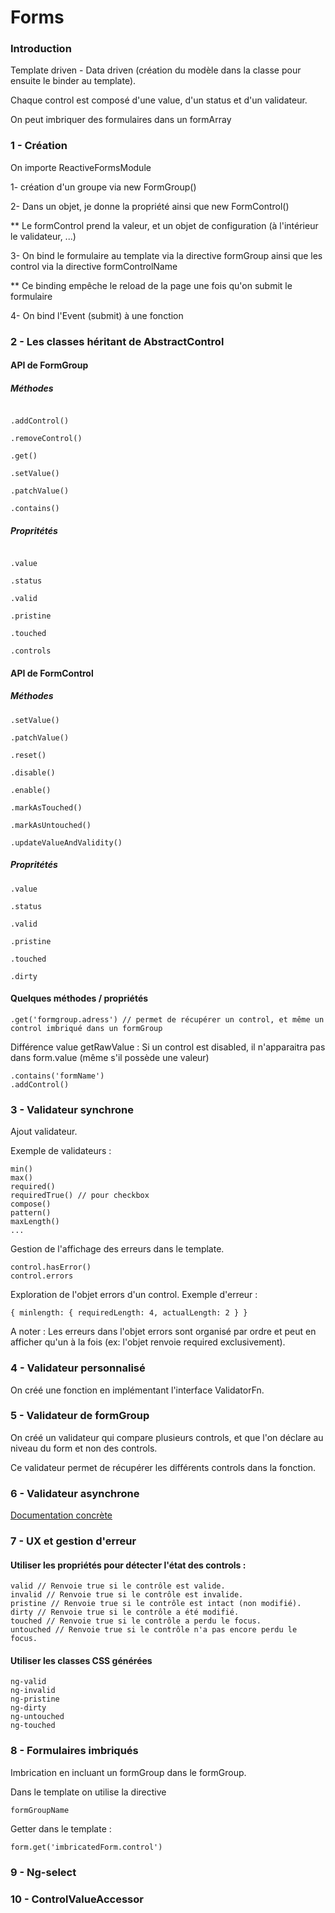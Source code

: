 # Forms

### Introduction

Template driven - Data driven (création du modèle dans la classe pour ensuite le binder au template).

Chaque control est composé d'une value, d'un status et d'un validateur.

On peut imbriquer des formulaires dans un formArray


### 1 - Création

On importe ReactiveFormsModule

1- création d'un groupe via new FormGroup()

2- Dans un objet, je donne la propriété ainsi que new FormControl()

** Le formControl prend la valeur, et un objet de configuration (à l'intérieur le validateur, ...)

3- On bind le formulaire au template via la directive formGroup ainsi que les control via la directive formControlName

** Ce binding empêche le reload de la page une fois qu'on submit le formulaire

4- On bind l'Event (submit) à une fonction


### 2 - Les classes héritant de AbstractControl

#### API de FormGroup

##### Méthodes

```

.addControl()

.removeControl()

.get()

.setValue()

.patchValue()

.contains()

```

##### Propritétés

```

.value

.status

.valid

.pristine

.touched

.controls

```


#### API de FormControl

##### Méthodes

```
.setValue()

.patchValue()

.reset()

.disable()

.enable()

.markAsTouched()

.markAsUntouched()

.updateValueAndValidity()

```

##### Propritétés

```
.value

.status

.valid

.pristine

.touched

.dirty
```

#### Quelques méthodes / propriétés

``` 
.get('formgroup.adress') // permet de récupérer un control, et même un control imbriqué dans un formGroup
``` 

Différence value getRawValue : Si un control est disabled, il n'apparaitra pas dans form.value (même s'il possède une valeur)

```
.contains('formName') 
.addControl()
```

### 3 - Validateur synchrone

Ajout validateur.

Exemple de validateurs :
```
min()
max()
required()
requiredTrue() // pour checkbox
compose()
pattern()
maxLength()
...
```

Gestion de l'affichage des erreurs dans le template.

```
control.hasError() 
control.errors

```

Exploration de l'objet errors d'un control.
Exemple d'erreur : 
``` 
{ minlength: { requiredLength: 4, actualLength: 2 } } 
```

A noter : Les erreurs dans l'objet errors sont organisé par ordre et peut en afficher qu'un à la fois (ex: l'objet renvoie required exclusivement).


### 4 - Validateur personnalisé

On créé une fonction en implémentant l'interface ValidatorFn.


### 5 - Validateur de formGroup

On créé un validateur qui compare plusieurs controls, et que l'on déclare au niveau du form et non des controls.

Ce validateur permet de récupérer les différents controls dans la fonction.


### 6 - Validateur asynchrone

[Documentation concrète](https://angular.fr/reactive-forms/create-validator-async.html)


### 7 - UX et gestion d'erreur

#### Utiliser les propriétés pour détecter l'état des controls :

```
valid // Renvoie true si le contrôle est valide.
invalid // Renvoie true si le contrôle est invalide.
pristine // Renvoie true si le contrôle est intact (non modifié).
dirty // Renvoie true si le contrôle a été modifié.
touched // Renvoie true si le contrôle a perdu le focus.
untouched // Renvoie true si le contrôle n'a pas encore perdu le focus.
```

#### Utiliser les classes CSS générées

```
ng-valid
ng-invalid
ng-pristine
ng-dirty
ng-untouched
ng-touched
```

### 8 - Formulaires imbriqués

Imbrication en incluant un formGroup dans le formGroup.

Dans le template on utilise la directive 
```
formGroupName
```

Getter dans le template :

```
form.get('imbricatedForm.control')
```

### 9 - Ng-select

### 10 - ControlValueAccessor 